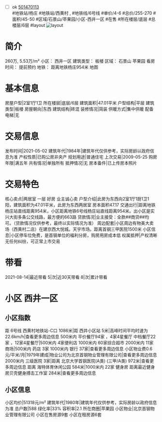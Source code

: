 - [ ] ok [501470113](https://bj.5i5j.com/ershoufang/501470113.html)  
 #地铁站/杨庄 #地铁站/西黄村 ,  #地铁线/6号线
#单价/4-6 #总价/255-270 #面积/45-50   #区域/石景山/苹果园/小区-西井一区 #在售 #所在楼层/底层 #总楼层/6层 #layout 
![layout](http://image2a.5i5j.com/bdir/layout/4ba7ff34b56243039b04426bc8308008.jpg_P5.jpg) 
# 简介 
 260万,  5.53万/m² 
小区： 西井一区
建筑类型： 板楼
区域： 石景山 苹果园
看房时间： 提前预约
地铁： 距离地铁杨庄954米 地图
# 基本信息 
 房屋户型|2室1厅1卫
所在楼层|底层/6层
建筑面积|47.01平米
户型结构|平层
建筑类型|板楼
房屋朝向|东西
建筑结构|砖混
装修情况|简装
供暖方式|集中供暖
配备电梯|无
# 交易信息 
 发布时间|2021-05-02
建筑年代|1984年|建筑年代仅供参考，实际房龄以政府信息为准
产权性质|已购公房非央产
规划用途|普通住宅
上次交易|2009-05-25
购房年限|满五年
共有情况|单独所有
抵押情况|无
房本备件|已上传房本照片
# 交易特色 
 核心卖点|两居室 一层  好房 业主诚心卖
户型介绍|此房为东西向2室1厅1厨1卫1阳，建筑面积为47.01平米，此房为东西两居室 房本面积47.17
交通出行|距离地铁杨庄站直线距离954米，小区距离地铁6号线杨庄站直线距离954米。出小区是实兴大街多条公交线路，最方便的663路
贷款情况|业主接受：全款##商贷##均可。（贷款情况仅供参考，最终以实际情况为准）
周边配套|小区周边有物美大卖场（西黄村二店）在建京西大悦城。天宇市场。距离首钢三甲医院1500米
小区信息|小区停车位免费，是首钢单位的福利分房，购房用房成本低
权属抵押|产权清晰无任何纠纷，可正常上市交易
# 带看 
 2021-08-14|最近带看	 5|次|近30天带看	 8|次|累计带看
# 小区 西井一区
## 小区指数 
 距 6号线 西黄村地铁站-C口 1086米|距 西井小区站 5米|高峰时间平均时速为22.6km/h|查看更多周边信息
500米内 平价餐厅94家 ，4家4星餐厅
中档餐厅22家 ，12家4星餐厅|500米内 4家便利店
1000米内 60家综合超市
2000米内 11家商场|500米内 药店 3家
1000米内 银行 37家|查看更多周边信息
小区物业费0.6元/平米/月|1979年建成|物业公司为北京首钢物业管理有限公司|查看更多周边信息
2000米内 三级医院 3家|距离 北京大学首钢医院(A类) (三甲/A类) 972米|查看更多周边信息
距离 海特体育休闲公园 584米|1000米内 22家 健身房
距离最近健身房贝壳健身搏击工作室 284米|查看更多周边信息
## 小区信息 
 小区均价|51318元/m²
建筑年代|1980年|建筑年代仅供参考，实际房龄以政府信息为准
总户数|588
绿化率|33%
容积率|2.1
所在商圈|苹果园
小区物业|北京首钢物业管理有限公司
小区在售房源9套
小区在租房源6套
